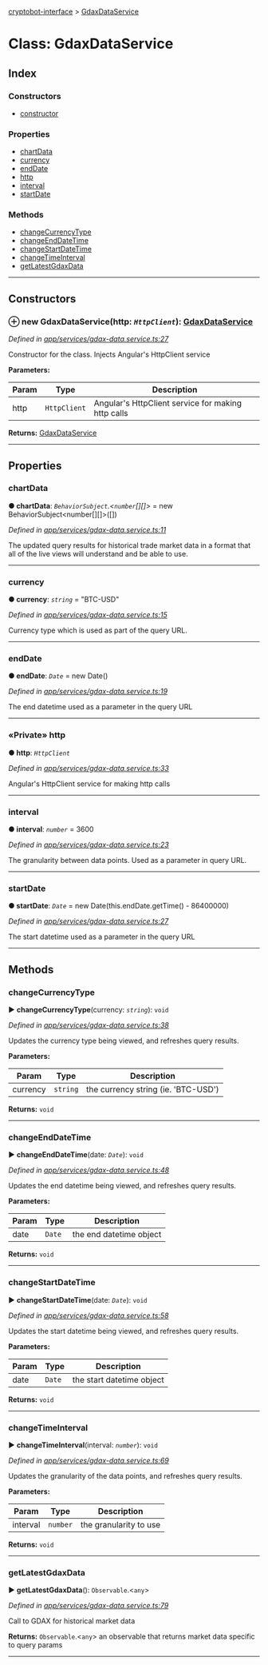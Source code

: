[cryptobot-interface](../README.md) > [GdaxDataService](../classes/gdaxdataservice.md)



# Class: GdaxDataService

## Index

### Constructors

* [constructor](gdaxdataservice.md#markdown-header-constructor)


### Properties

* [chartData](gdaxdataservice.md#markdown-header-chartdata)
* [currency](gdaxdataservice.md#markdown-header-currency)
* [endDate](gdaxdataservice.md#markdown-header-enddate)
* [http](gdaxdataservice.md#markdown-header-private-http)
* [interval](gdaxdataservice.md#markdown-header-interval)
* [startDate](gdaxdataservice.md#markdown-header-startdate)


### Methods

* [changeCurrencyType](gdaxdataservice.md#markdown-header-changecurrencytype)
* [changeEndDateTime](gdaxdataservice.md#markdown-header-changeenddatetime)
* [changeStartDateTime](gdaxdataservice.md#markdown-header-changestartdatetime)
* [changeTimeInterval](gdaxdataservice.md#markdown-header-changetimeinterval)
* [getLatestGdaxData](gdaxdataservice.md#markdown-header-getlatestgdaxdata)



---
## Constructors



### ⊕ **new GdaxDataService**(http: *`HttpClient`*): [GdaxDataService](gdaxdataservice.md)


*Defined in [app/services/gdax-data.service.ts:27](https://github.com/WilliamRADFunk/cryptobot-interface/blob/afbaa0e/src/app/services/gdax-data.service.ts#L27)*



Constructor for the class. Injects Angular's HttpClient service


**Parameters:**

| Param | Type | Description |
| ------ | ------ | ------ |
| http | `HttpClient`   |  Angular's HttpClient service for making http calls |





**Returns:** [GdaxDataService](gdaxdataservice.md)

---


## Properties


###  chartData

**●  chartData**:  *`BehaviorSubject`.<`number`[][]>*  =  new BehaviorSubject<number[][]>([])

*Defined in [app/services/gdax-data.service.ts:11](https://github.com/WilliamRADFunk/cryptobot-interface/blob/afbaa0e/src/app/services/gdax-data.service.ts#L11)*



The updated query results for historical trade market data in a format that all of the live views will understand and be able to use.




___



###  currency

**●  currency**:  *`string`*  = "BTC-USD"

*Defined in [app/services/gdax-data.service.ts:15](https://github.com/WilliamRADFunk/cryptobot-interface/blob/afbaa0e/src/app/services/gdax-data.service.ts#L15)*



Currency type which is used as part of the query URL.




___



###  endDate

**●  endDate**:  *`Date`*  =  new Date()

*Defined in [app/services/gdax-data.service.ts:19](https://github.com/WilliamRADFunk/cryptobot-interface/blob/afbaa0e/src/app/services/gdax-data.service.ts#L19)*



The end datetime used as a parameter in the query URL




___



### «Private» http

**●  http**:  *`HttpClient`* 

*Defined in [app/services/gdax-data.service.ts:33](https://github.com/WilliamRADFunk/cryptobot-interface/blob/afbaa0e/src/app/services/gdax-data.service.ts#L33)*



Angular's HttpClient service for making http calls




___



###  interval

**●  interval**:  *`number`*  = 3600

*Defined in [app/services/gdax-data.service.ts:23](https://github.com/WilliamRADFunk/cryptobot-interface/blob/afbaa0e/src/app/services/gdax-data.service.ts#L23)*



The granularity between data points. Used as a parameter in query URL.




___



###  startDate

**●  startDate**:  *`Date`*  =  new Date(this.endDate.getTime() - 86400000)

*Defined in [app/services/gdax-data.service.ts:27](https://github.com/WilliamRADFunk/cryptobot-interface/blob/afbaa0e/src/app/services/gdax-data.service.ts#L27)*



The start datetime used as a parameter in the query URL




___


## Methods


###  changeCurrencyType

► **changeCurrencyType**(currency: *`string`*): `void`



*Defined in [app/services/gdax-data.service.ts:38](https://github.com/WilliamRADFunk/cryptobot-interface/blob/afbaa0e/src/app/services/gdax-data.service.ts#L38)*



Updates the currency type being viewed, and refreshes query results.


**Parameters:**

| Param | Type | Description |
| ------ | ------ | ------ |
| currency | `string`   |  the currency string (ie. 'BTC-USD') |





**Returns:** `void`





___



###  changeEndDateTime

► **changeEndDateTime**(date: *`Date`*): `void`



*Defined in [app/services/gdax-data.service.ts:48](https://github.com/WilliamRADFunk/cryptobot-interface/blob/afbaa0e/src/app/services/gdax-data.service.ts#L48)*



Updates the end datetime being viewed, and refreshes query results.


**Parameters:**

| Param | Type | Description |
| ------ | ------ | ------ |
| date | `Date`   |  the end datetime object |





**Returns:** `void`





___



###  changeStartDateTime

► **changeStartDateTime**(date: *`Date`*): `void`



*Defined in [app/services/gdax-data.service.ts:58](https://github.com/WilliamRADFunk/cryptobot-interface/blob/afbaa0e/src/app/services/gdax-data.service.ts#L58)*



Updates the start datetime being viewed, and refreshes query results.


**Parameters:**

| Param | Type | Description |
| ------ | ------ | ------ |
| date | `Date`   |  the start datetime object |





**Returns:** `void`





___



###  changeTimeInterval

► **changeTimeInterval**(interval: *`number`*): `void`



*Defined in [app/services/gdax-data.service.ts:69](https://github.com/WilliamRADFunk/cryptobot-interface/blob/afbaa0e/src/app/services/gdax-data.service.ts#L69)*



Updates the granularity of the data points, and refreshes query results.


**Parameters:**

| Param | Type | Description |
| ------ | ------ | ------ |
| interval | `number`   |  the granularity to use |





**Returns:** `void`





___



###  getLatestGdaxData

► **getLatestGdaxData**(): `Observable`.<`any`>



*Defined in [app/services/gdax-data.service.ts:79](https://github.com/WilliamRADFunk/cryptobot-interface/blob/afbaa0e/src/app/services/gdax-data.service.ts#L79)*



Call to GDAX for historical market data




**Returns:** `Observable`.<`any`>
an observable that returns market data specific to query params






___


